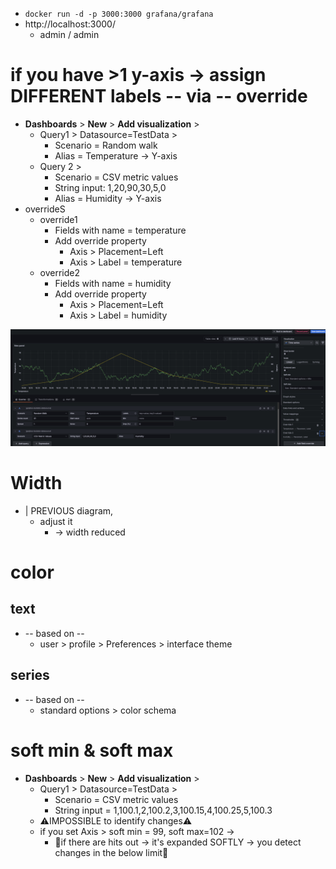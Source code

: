 * `docker run -d -p 3000:3000 grafana/grafana`
* http://localhost:3000/
  * admin / admin

# if you have >1 y-axis -> assign DIFFERENT labels -- via -- override
* **Dashboards** > **New** > **Add visualization** > 
  * Query1 > Datasource=TestData > 
    * Scenario = Random walk
    * Alias = Temperature -> Y-axis
  * Query 2 > 
    * Scenario = CSV metric values
    * String input: 1,20,90,30,5,0
    * Alias = Humidity -> Y-axis
* overrideS
  * override1
    * Fields with name = temperature
    * Add override property
      * Axis > Placement=Left
      * Axis > Label = temperature
  * override2
    * Fields with name = humidity
    * Add override property
      * Axis > Placement=Left
      * Axis > Label = humidity

![](MoreThan1YAxis.png)

# Width
* | PREVIOUS diagram,
  * adjust it
    * -> width reduced

# color
## text
* -- based on --
  * user > profile > Preferences > interface theme
## series
* -- based on --
  * standard options > color schema

# soft min & soft max
* **Dashboards** > **New** > **Add visualization** >
  * Query1 > Datasource=TestData > 
    * Scenario = CSV metric values
    * String input = 1,100.1,2,100.2,3,100.15,4,100.25,5,100.3
  * ⚠️IMPOSSIBLE to identify changes⚠️
  * if you set Axis > soft min = 99, soft max=102 ->
    * 👀if there are hits out -> it's expanded SOFTLY -> you detect changes in the below limit👀
